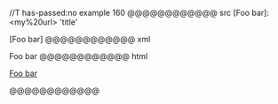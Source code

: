 //T has-passed:no
example 160
@@@@@@@@@@@@ src
[Foo bar]:
<my%20url>
'title'

[Foo bar]
@@@@@@@@@@@@ xml
<?xml version="1.0" encoding="UTF-8"?>
<!DOCTYPE document SYSTEM "CommonMark.dtd">
<document xmlns="http://commonmark.org/xml/1.0">
  <paragraph>
    <link destination="my%20url" title="title">
      <text>Foo bar</text>
    </link>
  </paragraph>
</document>
@@@@@@@@@@@@ html
<p><a href="my%20url" title="title">Foo bar</a></p>
@@@@@@@@@@@@
